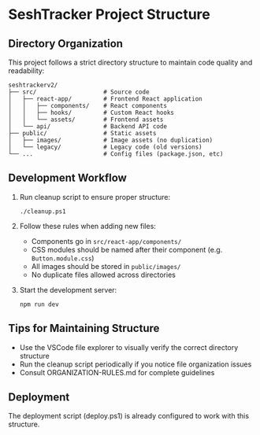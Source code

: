 # SeshTracker Project Structure

## Directory Organization

This project follows a strict directory structure to maintain code quality and readability:

```
seshtrackerv2/
├── src/                   # Source code
│   ├── react-app/         # Frontend React application
│   │   ├── components/    # React components
│   │   ├── hooks/         # Custom React hooks
│   │   └── assets/        # Frontend assets
│   └── api/               # Backend API code
├── public/                # Static assets 
│   ├── images/            # Image assets (no duplication)
│   └── legacy/            # Legacy code (old versions)
└── ...                    # Config files (package.json, etc)
```

## Development Workflow

1. Run cleanup script to ensure proper structure:
   ```
   ./cleanup.ps1
   ```

2. Follow these rules when adding new files:
   - Components go in `src/react-app/components/`
   - CSS modules should be named after their component (e.g. `Button.module.css`)
   - All images should be stored in `public/images/`
   - No duplicate files allowed across directories

3. Start the development server:
   ```
   npm run dev
   ```

## Tips for Maintaining Structure

- Use the VSCode file explorer to visually verify the correct directory structure
- Run the cleanup script periodically if you notice file organization issues
- Consult ORGANIZATION-RULES.md for complete guidelines

## Deployment

The deployment script (deploy.ps1) is already configured to work with this structure. 